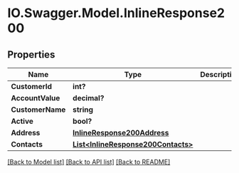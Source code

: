 # IO.Swagger.Model.InlineResponse200
## Properties

Name | Type | Description | Notes
------------ | ------------- | ------------- | -------------
**CustomerId** | **int?** |  | [optional] 
**AccountValue** | **decimal?** |  | [optional] 
**CustomerName** | **string** |  | [optional] 
**Active** | **bool?** |  | [optional] 
**Address** | [**InlineResponse200Address**](InlineResponse200Address.md) |  | [optional] 
**Contacts** | [**List&lt;InlineResponse200Contacts&gt;**](InlineResponse200Contacts.md) |  | [optional] 

[[Back to Model list]](../README.md#documentation-for-models) [[Back to API list]](../README.md#documentation-for-api-endpoints) [[Back to README]](../README.md)

